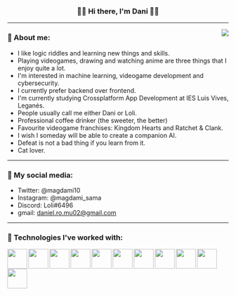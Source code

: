 <h3 align="center">🔹🔷 Hi there, I'm Dani 🔷🔹</h3>

---

<img align="right" src="https://i.imgur.com/uNdDoPT.gif"/>

### 🔷 About me:
- I like logic riddles and learning new things and skills.
- Playing videogames, drawing and watching anime are three things that I enjoy quite a lot.
- I'm interested in machine learning, videogame development and cybersecurity.
- I currently prefer backend over frontend. 
- I'm currently studying Crossplatform App Development at IES Luis Vives, Leganés.
- People usually call me either Dani or Loli.
- Professional coffee drinker (the sweeter, the better)
- Favourite videogame franchises: Kingdom Hearts and Ratchet & Clank.
- I wish I someday will be able to create a companion AI.
- Defeat is not a bad thing if you learn from it.
- Cat lover.

---

### 🔷 My social media:
- Twitter: @magdami10
- Instagram: @magdami_sama
- Discord: Loli#6496
- gmail: daniel.ro.mu02@gmail.com

---

### 🔷 Technologies I've worked with:

<img align="left" src="https://upload.wikimedia.org/wikipedia/commons/thumb/7/74/Kotlin_Icon.png/768px-Kotlin_Icon.png" height=45/>
<img align="left" src="https://brandslogos.com/wp-content/uploads/images/large/java-logo-1.png" height=45/>
<img align="left" src="https://upload.wikimedia.org/wikipedia/commons/thumb/d/d5/CSS3_logo_and_wordmark.svg/1200px-CSS3_logo_and_wordmark.svg.png" height=45/>
<img align="left" src="https://upload.wikimedia.org/wikipedia/commons/thumb/6/61/HTML5_logo_and_wordmark.svg/512px-HTML5_logo_and_wordmark.svg.png" height=45/>
<img align="left" src="https://miro.medium.com/max/650/1*zzvdRmHGGXONZpuQ2FeqsQ.png" height=45/>
<img align="left" src="https://www.docker.com/sites/default/files/d8/2019-07/vertical-logo-monochromatic.png" height=45/>
<img align="left" src="https://distreau.com/github.svg" height=45/>
<img align="left" src="https://resources.jetbrains.com/storage/products/intellij-idea/img/meta/intellij-idea_logo_300x300.png" height=45/>
<img align="left" src="https://user-images.githubusercontent.com/674621/71187801-14e60a80-2280-11ea-94c9-e56576f76baf.png" height=45/>
<img align="left" src="https://1.bp.blogspot.com/-LgTa-xDiknI/X4EflN56boI/AAAAAAAAPuk/24YyKnqiGkwRS9-_9suPKkfsAwO4wHYEgCLcBGAsYHQ/s0/image9.png" height=45/>
<img align="left" src="https://upload.wikimedia.org/wikipedia/commons/thumb/9/97/Sqlite-square-icon.svg/2048px-Sqlite-square-icon.svg.png" height=45/>
<!--
**Idliketobealoli/Idliketobealoli** is a ✨ _special_ ✨ repository because its `README.md` (this file) appears on your GitHub profile.

Here are some ideas to get you started:

- 🔭 I’m currently working on ...
- 🌱 I’m currently learning ...
- 👯 I’m looking to collaborate on ...
- 🤔 I’m looking for help with ...
- 💬 Ask me about ...
- 📫 How to reach me: ...
- 😄 Pronouns: ...
- ⚡ Fun fact: ...
-->
